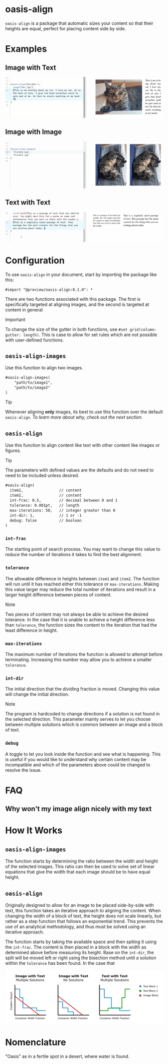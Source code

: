 # oasis-align 
`oasis-align` is a package that automatic sizes your content so that their heights are equal, perfect for placing content side by side. 

# Examples
## Image with Text
![Animation of image being aligned with text](examples/image-with-text.gif)
## Image with Image
![Animation of image being aligned with another image](examples/image-with-image.gif)
## Text with Text
![Animation of text being aligned with differently sized text](examples/text-with-text.gif)

# Configuration 
To use `oasis-align` in your document, start by importing the package like this:
```typst
#import "@preview/oasis-align:0.1.0": *
```

There are two functions associated with this package. The first is specifically targeted at aligning images, and the second is targeted at content in general

> [!important]
> To change the size of the gutter in both functions, use `#set grid(column-gutter: length)`. This is case to allow for set rules which are not possible with user-defined functions. 

## `oasis-align-images`
Use this function to align two images.

```typst
#oasis-align-images(
    "path/to/image1",
    "path/to/image2"
)
```

> [!tip]
> Whenever aligning **only** images, its best to use this function over the default `oasis-align`. _To learn more about why, check out the next section._


## `oasis-align`
Use this function to align content like text with other content like images or figures.

> [!tip]
> The parameters with defined values are the defaults and do not need to need to be included unless desired.

```typst
#oasis-align(
  item1,                // content
  item2,                // content
  int-frac: 0.5,        // decimal between 0 and 1
  tolerance: 0.001pt,   // length
  max-iterations: 50,   // integer greater than 0
  int-dir: 1,           // 1 or -1
  debug: false          // boolean
)
```
### `int-frac`
The starting point of search process. You may want to change this value to reduce the number of iterations it takes to find the best alignment.

### `tolerance`
The allowable difference in heights between `item1` and `item2`. The function will run until it has reached either this tolerance or `max-iterations`. Making this value larger may reduce the total number of iterations and result in a larger height difference between pieces of content.  

> [!note]
> Two pieces of content may not always be able to achieve the desired tolerance. In the case that it is unable to achieve a height difference less than `tolerance`, the function sizes the content to the iteration that had the least difference in height. 

### `max-iterations`
The maximum number of iterations the function is allowed to attempt before terminating. Increasing this number may allow you to achieve a smaller `tolerance`.

### `int-dir`
The initial direction that the dividing fraction is moved. Changing this value will change the initial direction.

> [!note]
> The program is hardcoded to change directions if a solution is not found in the selected direction. This parameter mainly serves to let you choose between multiple solutions which is common between an image and a block of text.

### `debug`
A toggle to let you look inside the function and see what is happening. This is useful if you would like to understand why certain content may be incompatible and which of the parameters above could be changed to resolve the issue. 

# FAQ

## Why won't my image align nicely with my text


# How It Works
## `oasis-align-images`
The function starts by determining the ratio between the width and height of the selected images. This ratio can then be used to solve set of linear equations that give the width that each image should be to have equal height. 

## `oasis-align`
Originally designed to allow for an image to be placed side-by-side with text, this function takes an iterative approach to aligning the content. When changing the width of a block of text, the height does not scale linearly, but rather as a step function that follows an exponential trend. This prevents the use of an analytical methodology, and thus must be solved using an iterative approach.

The function starts by taking the available space and then spiting it using the `int-frac`. The content is then placed in a block with the width as determined above before measuring its height. Base on the `int-dir`, the split will be moved left or right using the bisection method until a solution within the `tolerance` has been found. In the case that 

![Series of graphs visualizing the block width versus height of content](examples/graph-visualization.svg)

# Nomenclature
"Oasis" as in a fertile spot in a desert, where water is found.
